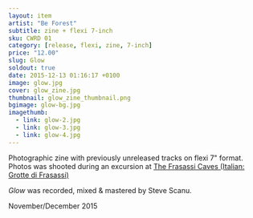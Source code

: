 ```yaml
---
layout: item
artist: "Be Forest"
subtitle: zine + flexi 7-inch
sku: CWRD 01
category: [release, flexi, zine, 7-inch]
price: "12.00"
slug: Glow
soldout: true
date: 2015-12-13 01:16:17 +0100
image: glow.jpg
cover: glow_zine.jpg
thumbnail: glow_zine_thumbnail.png
bgimage: glow-bg.jpg
imagethumb:
  - link: glow-2.jpg
  - link: glow-3.jpg
  - link: glow-4.jpg
---
```


Photographic zine with previously unreleased tracks on flexi 7" format. Photos was shooted during an excursion at [The Frasassi Caves (Italian: Grotte di Frasassi)](https://en.wikipedia.org/wiki/Frasassi_Caves) 

*Glow* was recorded, mixed & mastered by Steve Scanu.

November/December 2015